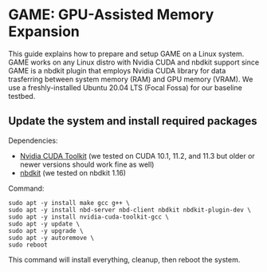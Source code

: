 # GAME: GPU-Assisted Memory Expansion
This guide explains how to prepare and setup GAME on a Linux system. GAME works on any Linux distro with Nvidia CUDA and nbdkit support since GAME is a nbdkit plugin that employs Nvidia CUDA library for data trasferring between system memory (RAM) and GPU memory (VRAM). We use a freshly-installed Ubuntu 20.04 LTS (Focal Fossa) for our baseline testbed.

## Update the system and install required packages
Dependencies:
 - [Nvidia CUDA Toolkit](https://developer.nvidia.com/cuda-toolkit) (we tested on CUDA 10.1, 11.2, and 11.3 but older or newer versions should work fine as well)
 - [nbdkit](http://manpages.ubuntu.com/manpages/focal/man1/nbdkit.1.html) (we tested on nbdkit 1.16)

Command:
```
sudo apt -y install make gcc g++ \
sudo apt -y install nbd-server nbd-client nbdkit nbdkit-plugin-dev \
sudo apt -y install nvidia-cuda-toolkit-gcc \
sudo apt -y update \
sudo apt -y upgrade \
sudo apt -y autoremove \
sudo reboot
```
This command will install everything, cleanup, then reboot the system.
